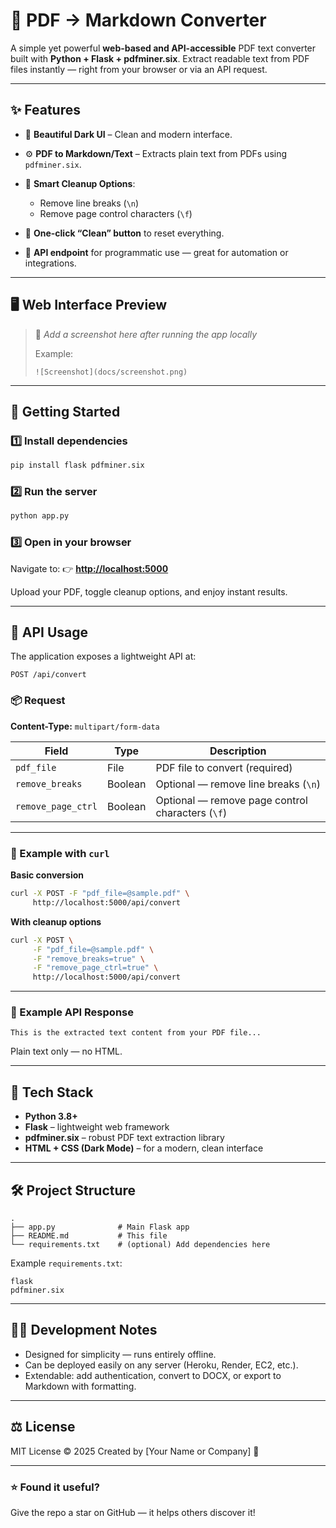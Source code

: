 # 🦊 PDF → Markdown Converter

A simple yet powerful **web-based and API-accessible** PDF text converter built with **Python + Flask + pdfminer.six**.
Extract readable text from PDF files instantly — right from your browser or via an API request.

---

## ✨ Features

* 🖤 **Beautiful Dark UI** – Clean and modern interface.
* ⚙️ **PDF to Markdown/Text** – Extracts plain text from PDFs using `pdfminer.six`.
* 🧹 **Smart Cleanup Options**:

  * Remove line breaks (`\n`)
  * Remove page control characters (`\f`)
* 🧼 **One-click “Clean” button** to reset everything.
* 🔌 **API endpoint** for programmatic use — great for automation or integrations.

---

## 🖥️ Web Interface Preview

> 📸 *Add a screenshot here after running the app locally*
>
> Example:
>
> ```
> ![Screenshot](docs/screenshot.png)
> ```

---

## 🚀 Getting Started

### 1️⃣ Install dependencies

```bash
pip install flask pdfminer.six
```

### 2️⃣ Run the server

```bash
python app.py
```

### 3️⃣ Open in your browser

Navigate to:
👉 **[http://localhost:5000](http://localhost:5000)**

Upload your PDF, toggle cleanup options, and enjoy instant results.

---

## 🔌 API Usage

The application exposes a lightweight API at:

```
POST /api/convert
```

### 📦 Request

**Content-Type:** `multipart/form-data`

| Field              | Type    | Description                                      |
| ------------------ | ------- | ------------------------------------------------ |
| `pdf_file`         | File    | PDF file to convert (required)                   |
| `remove_breaks`    | Boolean | Optional — remove line breaks (`\n`)             |
| `remove_page_ctrl` | Boolean | Optional — remove page control characters (`\f`) |

---

### 🧪 Example with `curl`

**Basic conversion**

```bash
curl -X POST -F "pdf_file=@sample.pdf" \
     http://localhost:5000/api/convert
```

**With cleanup options**

```bash
curl -X POST \
     -F "pdf_file=@sample.pdf" \
     -F "remove_breaks=true" \
     -F "remove_page_ctrl=true" \
     http://localhost:5000/api/convert
```

---

### 🧠 Example API Response

```
This is the extracted text content from your PDF file...
```

Plain text only — no HTML.

---

## 🧩 Tech Stack

* **Python 3.8+**
* **Flask** – lightweight web framework
* **pdfminer.six** – robust PDF text extraction library
* **HTML + CSS (Dark Mode)** – for a modern, clean interface

---

## 🛠️ Project Structure

```
.
├── app.py              # Main Flask app
├── README.md           # This file
└── requirements.txt    # (optional) Add dependencies here
```

Example `requirements.txt`:

```
flask
pdfminer.six
```

---

## 🧑‍💻 Development Notes

* Designed for simplicity — runs entirely offline.
* Can be deployed easily on any server (Heroku, Render, EC2, etc.).
* Extendable: add authentication, convert to DOCX, or export to Markdown with formatting.

---

## ⚖️ License

MIT License © 2025
Created by [Your Name or Company] 🦊

---

### ⭐ Found it useful?

Give the repo a star on GitHub — it helps others discover it!

